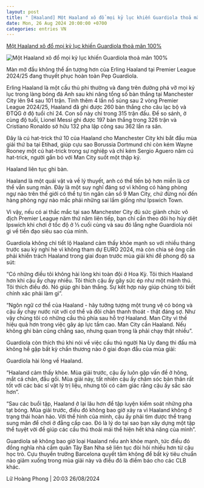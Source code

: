 ```yaml
---
layout: post
title: " [Haaland] Một Haaland xô đổ mọi kỷ lục khiến Guardiola thoả mãn 100%"
date: Mon, 26 Aug 2024 20:00:00 +0700
categories: entries VN
---
```

[Một Haaland xô đổ mọi kỷ lục khiến Guardiola thoả mãn 100%](https://www.tinthethao.com.vn/mot-haaland-xo-do-moi-ky-luc-khien-guardiola-thoa-man-100-d776472.html)

![Một Haaland xô đổ mọi kỷ lục khiến Guardiola thoả mãn 100%](https://media.tinthethao.com.vn/resize/534x280/files/bongda/2024/08/26/mot-haaland-xo-do-moi-ky-luc-khien-guardiola-thoa-man-100-1724677397165jpg.jpg)

Màn mở đầu không thể ấn tượng hơn của Erling Haaland tại Premier League 2024/25 đang thuyết phục hoàn toàn Pep Guardiola.

Erling Haaland là một cầu thủ phi thường và đang trên đường phá vỡ mọi kỷ lục trong làng bóng đá Anh sau khi nâng tổng số bàn thắng tại Manchester City lên 94 sau 101 trận. Tính thêm 4 lần nổ súng sau 2 vòng Premier League 2024/25, Haaland đã ghi được 260 bàn thắng cho câu lạc bộ và ĐTQG ở độ tuổi chỉ 24. Con số này chỉ trong 315 trận đấu. Để so sánh, ở cùng độ tuổi, Lionel Messi ghi được 197 bàn thắng trong 326 trận và Cristiano Ronaldo sở hữu 132 pha lập công sau 362 lần ra sân.

Đây là cú hat-trick thứ 10 của Haaland cho Manchester City khi bắt đầu mùa giải thứ ba tại Etihad, giúp cựu sao Borussia Dortmund chỉ còn kém Wayne Rooney một cú hat-trick trong sự nghiệp và chỉ kém Sergio Aguero năm cú hat-trick, người gắn bó với Man City suốt một thập kỷ.

Haaland liên tục ghi bàn.

Haaland là một quái vật và về lý thuyết, anh có thể tiến bộ hơn miễn là cơ thể vẫn sung mãn. Đây là một suy nghĩ đáng sợ vì không có hàng phòng ngự nào trên thế giới có thể tự tin ngăn cản số 9 Man City, chứ đừng nói đến hàng phòng ngự nào mắc phải những sai lầm giống như Ipswich Town.

Vì vậy, nếu có ai thắc mắc tại sao Manchester City đủ sức giành chức vô địch Premier League năm thứ năm liên tiếp, bạn chỉ cần theo dõi họ hủy diệt Ipswich khi chơi ở tốc độ ở ⅓ cuối cùng và sau đó lắng nghe Guardiola nói gì về tiền đạo siêu sao của mình.

Guardiola không chỉ tiết lộ Haaland cảm thấy khỏe mạnh so với nhiều tháng trước sau kỳ nghỉ hè vì không tham dự EURO 2024, mà còn chia sẻ ông cần phải khiển trách Haaland trong giai đoạn trước mùa giải khi để phong độ sa sút:

“Có những điều tôi không hài lòng khi toàn đội ở Hoa Kỳ. Tôi thích Haaland hơn khi cậu ấy chạy nhiều. Tôi thích cậu ấy gây sức ép như một mãnh thú. Tôi thích điều đó. Nó giúp ghi bàn thắng. Sự kết hợp này giúp chúng tôi biết chính xác phải làm gì”.

“Ngôn ngữ cơ thể của Haaland - hãy tưởng tượng một trung vệ có bóng và cậu ấy chạy nước rút với cơ thể và đôi chân thanh thoát - thật đáng sợ. Như vậy chúng tôi có những cầu thủ phía sau hỗ trợ Haaland. Man City vì thế hiệu quả hơn trong việc gây áp lực tầm cao. Man City cần Haaland. Nếu không ghi bàn cũng chẳng sao, nhưng quan trọng là phải chạy thật nhiều”.

Guardiola còn thích thú khi nói về việc cầu thủ người Na Uy đang thi đấu mà không hề gặp bất kỳ chấn thương nào ở giai đoạn đầu của mùa giải:

Guardiola hài lòng về Haaland.

“Haaland cảm thấy khỏe. Mùa giải trước, cậu ấy luôn gặp vấn đề ở hông, mắt cá chân, đầu gối. Mùa giải này, tất nhiên cậu ấy chăm sóc bản thân rất tốt với các bác sĩ vật lý trị liệu, nhưng tôi có cảm giác rằng cậu ấy sắc sảo hơn”.

“Sau các buổi tập, Haaland ở lại lâu hơn để tập luyện kiểm soát những pha tạt bóng. Mùa giải trước, điều đó không bao giờ xảy ra vì Haaland không ở trạng thái hoàn hảo. Với thể hình của mình, cậu ấy phải tìm được thể trạng sung mãn để chơi ở đẳng cấp cao. Đó là lý do tại sao bạn xây dựng một tập thể tuyệt vời để giúp các cầu thủ thoải mái thể hiện hết khả năng của mình”.

Guardiola sẽ không bao giờ loại Haaland nếu anh khỏe mạnh, tức điều đó đồng nghĩa nhà cầm quân Tây Ban Nha sẽ liên tục đòi hỏi nhiều hơn từ cậu học trò. Cựu thuyền trưởng Barcelona quyết tâm không để bất kỳ tiêu chuẩn nào giảm xuống trong mùa giải này và điều đó là điềm báo cho các CLB khác.



Lữ Hoàng Phong | 20:03 26/08/2024

